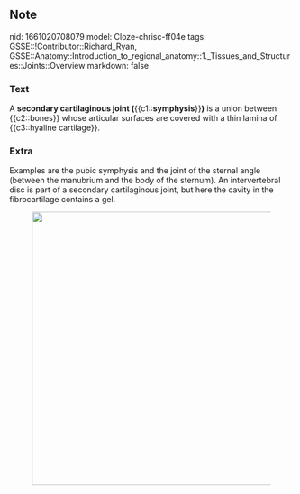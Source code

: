 ## Note
nid: 1661020708079
model: Cloze-chrisc-ff04e
tags: GSSE::!Contributor::Richard_Ryan, GSSE::Anatomy::Introduction_to_regional_anatomy::1._Tissues_and_Structures::Joints::Overview
markdown: false

### Text
<div class='toggle'>
  A <strong>secondary cartilaginous joint
  (</strong>{{c1::<strong>symphysis</strong>}}<strong>)</strong> is
  a union between {{c2::bones}} whose articular surfaces are
  covered with a thin lamina of {{c3::hyaline cartilage}}.
</div>

### Extra
<p id="06dbf54a-53b8-43d1-b204-019a2a5b69f2" class="">Examples are
the pubic symphysis and the joint of the sternal angle (between the
manubrium and the body of the sternum). An intervertebral disc is
part of a secondary cartilaginous joint, but here the cavity in the
fibrocartilage contains a gel.
<figure id="9ae2bcd3-3ba7-4e0f-9ca4-2a1e3d513626" class="image">
  <a href= 
  "Overview%207b2a4173f8ed4a9891f40dee020588aa/Untitled%201.png"><img style="width:484px"
  src="61d67221156e1122e42106057489860ab7959461.png"></a>
</figure>
